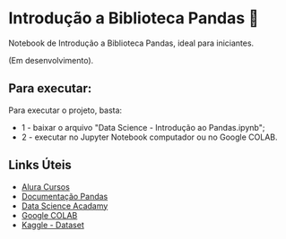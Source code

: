 # Introdução a Biblioteca Pandas 🚀

Notebook de Introdução a Biblioteca Pandas, ideal para iniciantes.

(Em desenvolvimento).


## Para executar:

Para executar o projeto, basta:

- 1 - baixar o arquivo "Data Science - Introdução ao Pandas.ipynb";
- 2 - executar no Jupyter Notebook computador ou no Google COLAB.


## Links Úteis

- [Alura Cursos](https://www.alura.com.br/)
- [Documentação Pandas](https://pandas.pydata.org)
- [Data Science Acadamy](https://www.datascienceacademy.com.br/)
- [Google COLAB](https://colab.research.google.com/?hl=pt_BR)
- [Kaggle - Dataset](https://www.kaggle.com)